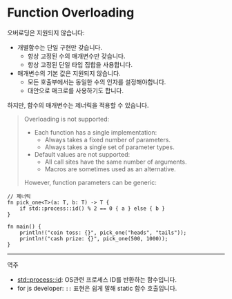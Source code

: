 # Function Overloading

오버로딩은 지원되지 않습니다: 

* 개별함수는 단일 구현만 갖습니다. 
  * 항상 고정된 수의 매개변수만 갖습니다. 
  * 항상 고정된 단일 타입 집합을 사용합니다. 
* 매개변수의 기본 값은 지원되지 않습니다. 
  * 모든 호출부에서는 동일한 수의 인자를 설정해야합니다. 
  * 대안으로 매크로를 사용하기도 합니다. 

하지만, 함수의 매개변수는 제너릭을 적용할 수 있습니다. 

> Overloading is not supported:
> 
> * Each function has a single implementation:
>   * Always takes a fixed number of parameters.
>   * Always takes a single set of parameter types.
> * Default values are not supported:
>   * All call sites have the same number of arguments.
>   * Macros are sometimes used as an alternative.
> 
> However, function parameters can be generic:

```rust,editable
// 제너릭
fn pick_one<T>(a: T, b: T) -> T {
    if std::process::id() % 2 == 0 { a } else { b }
}

fn main() {
    println!("coin toss: {}", pick_one("heads", "tails"));
    println!("cash prize: {}", pick_one(500, 1000));
}
```

---
역주
- [std::process::id](https://doc.rust-lang.org/std/process/fn.id.html): OS관련 프로세스 ID를 반환하는 함수입니다.
- for js developer: `::` 표현은 쉽게 말해 static 함수 호출입니다.
